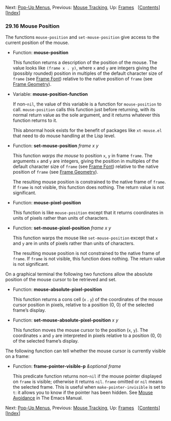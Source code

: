 <!-- This is the GNU Emacs Lisp Reference Manual
corresponding to Emacs version 27.2.

Copyright (C) 1990-1996, 1998-2021 Free Software Foundation,
Inc.

Permission is granted to copy, distribute and/or modify this document
under the terms of the GNU Free Documentation License, Version 1.3 or
any later version published by the Free Software Foundation; with the
Invariant Sections being "GNU General Public License," with the
Front-Cover Texts being "A GNU Manual," and with the Back-Cover
Texts as in (a) below.  A copy of the license is included in the
section entitled "GNU Free Documentation License."

(a) The FSF's Back-Cover Text is: "You have the freedom to copy and
modify this GNU manual.  Buying copies from the FSF supports it in
developing GNU and promoting software freedom." -->

<!-- Created by GNU Texinfo 6.7, http://www.gnu.org/software/texinfo/ -->

Next: [Pop-Up Menus](Pop_002dUp-Menus.html), Previous: [Mouse Tracking](Mouse-Tracking.html), Up: [Frames](Frames.html)   \[[Contents](index.html#SEC_Contents "Table of contents")]\[[Index](Index.html "Index")]

### 29.16 Mouse Position

The functions `mouse-position` and `set-mouse-position` give access to the current position of the mouse.

*   Function: **mouse-position**

    This function returns a description of the position of the mouse. The value looks like `(frame x . y)`, where `x` and `y` are integers giving the (possibly rounded) position in multiples of the default character size of `frame` (see [Frame Font](Frame-Font.html)) relative to the native position of `frame` (see [Frame Geometry](Frame-Geometry.html)).

<!---->

*   Variable: **mouse-position-function**

    If non-`nil`, the value of this variable is a function for `mouse-position` to call. `mouse-position` calls this function just before returning, with its normal return value as the sole argument, and it returns whatever this function returns to it.

    This abnormal hook exists for the benefit of packages like `xt-mouse.el` that need to do mouse handling at the Lisp level.

<!---->

*   Function: **set-mouse-position** *frame x y*

    This function *warps the mouse* to position `x`, `y` in frame `frame`. The arguments `x` and `y` are integers, giving the position in multiples of the default character size of `frame` (see [Frame Font](Frame-Font.html)) relative to the native position of `frame` (see [Frame Geometry](Frame-Geometry.html)).

    The resulting mouse position is constrained to the native frame of `frame`. If `frame` is not visible, this function does nothing. The return value is not significant.

<!---->

*   Function: **mouse-pixel-position**

    This function is like `mouse-position` except that it returns coordinates in units of pixels rather than units of characters.

<!---->

*   Function: **set-mouse-pixel-position** *frame x y*

    This function warps the mouse like `set-mouse-position` except that `x` and `y` are in units of pixels rather than units of characters.

    The resulting mouse position is not constrained to the native frame of `frame`. If `frame` is not visible, this function does nothing. The return value is not significant.

On a graphical terminal the following two functions allow the absolute position of the mouse cursor to be retrieved and set.

*   Function: **mouse-absolute-pixel-position**

    This function returns a cons cell (`x` . `y`) of the coordinates of the mouse cursor position in pixels, relative to a position (0, 0) of the selected frame’s display.

<!---->

*   Function: **set-mouse-absolute-pixel-position** *x y*

    This function moves the mouse cursor to the position (`x`, `y`). The coordinates `x` and `y` are interpreted in pixels relative to a position (0, 0) of the selected frame’s display.

The following function can tell whether the mouse cursor is currently visible on a frame:

*   Function: **frame-pointer-visible-p** *\&optional frame*

    This predicate function returns non-`nil` if the mouse pointer displayed on `frame` is visible; otherwise it returns `nil`. `frame` omitted or `nil` means the selected frame. This is useful when `make-pointer-invisible` is set to `t`: it allows you to know if the pointer has been hidden. See [Mouse Avoidance](https://www.gnu.org/software/emacs/manual/html_node/emacs/Mouse-Avoidance.html#Mouse-Avoidance) in The Emacs Manual.

Next: [Pop-Up Menus](Pop_002dUp-Menus.html), Previous: [Mouse Tracking](Mouse-Tracking.html), Up: [Frames](Frames.html)   \[[Contents](index.html#SEC_Contents "Table of contents")]\[[Index](Index.html "Index")]

